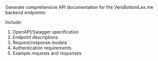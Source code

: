 Generate comprehensive API documentation for the VersBottomLex.me backend endpoints:

Include:
1. OpenAPI/Swagger specification
2. Endpoint descriptions
3. Request/response models
4. Authentication requirements
5. Example requests and responses
